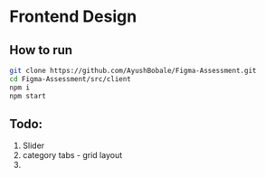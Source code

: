 # Frontend Design


## How to run


```bash
git clone https://github.com/AyushBobale/Figma-Assessment.git
cd Figma-Assessment/src/client
npm i
npm start
```

## Todo:

1. Slider
2. category tabs - grid layout
3. 